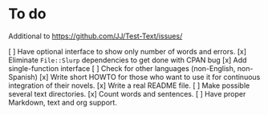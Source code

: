 # To do

Additional to https://github.com/JJ/Test-Text/issues/

[ ] Have optional interface to show only number of words and errors. 
[x] Eliminate `File::Slurp` dependencies to get done with CPAN bug
[x] Add single-function interface
[ ] Check for other languages (non-English, non-Spanish)
[x] Write short HOWTO for those who want to use it for continuous
   integration of their novels.
[x] Write a real README file.
[ ] Make possible several text directories.
[x] Count words and sentences.
[ ] Have proper Markdown, text and org support. 

